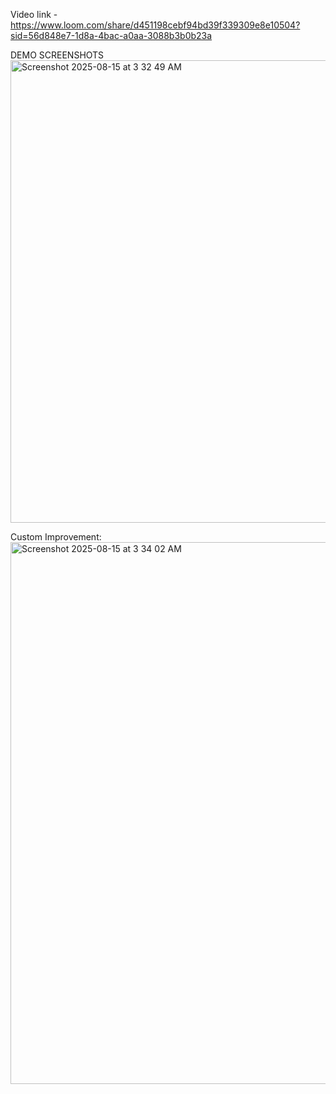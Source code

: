 Video link - https://www.loom.com/share/d451198cebf94bd39f339309e8e10504?sid=56d848e7-1d8a-4bac-a0aa-3088b3b0b23a

DEMO SCREENSHOTS
<img width="975" height="740" alt="Screenshot 2025-08-15 at 3 32 49 AM" src="https://github.com/user-attachments/assets/eab4cb93-e8be-46db-be71-5e7a7aaac426" />

Custom Improvement: 
<img width="1494" height="867" alt="Screenshot 2025-08-15 at 3 34 02 AM" src="https://github.com/user-attachments/assets/14ac3be1-6330-424f-bfea-ed77388cb06e" />
